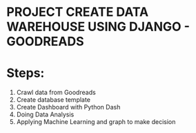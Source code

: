 # PROJECT CREATE DATA WAREHOUSE USING DJANGO - GOODREADS

# Steps:
1. Crawl data from Goodreads
2. Create database template
3. Create Dashboard with Python Dash
4. Doing Data Analysis
5. Applying Machine Learning and graph to make decision